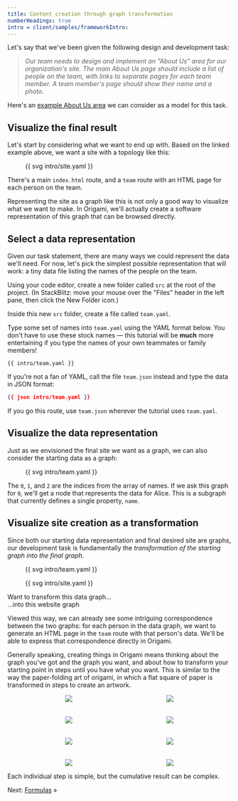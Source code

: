```yaml
---
title: Content creation through graph transformation
numberHeadings: true
intro = client/samples/frameworkIntro:
---
```


Let's say that we've been given the following design and development task:

> _Our team needs to design and implement an "About Us" area for our organization's site. The main About Us page should include a list of people on the team, with links to separate pages for each team member. A team member's page should show their name and a photo._

Here's an [example About Us area](/samples/aboutUs) we can consider as a model for this task.

## Visualize the final result

Let's start by considering what we want to end up with. Based on the linked example above, we want a site with a topology like this:

<figure>
{{ svg intro/site.yaml }}
</figure>

There's a main `index.html` route, and a `team` route with an HTML page for each person on the team.

Representing the site as a graph like this is not only a good way to visualize what we want to make. In Origami, we'll actually create a software representation of this graph that can be browsed directly.

## Select a data representation

Given our task statement, there are many ways we could represent the data we'll need. For now, let's pick the simplest possible representation that will work: a tiny data file listing the names of the people on the team.

Using your code editor, create a new folder called `src` at the root of the project. (In StackBlitz: move your mouse over the "Files" header in the left pane, then click the New Folder icon.)

Inside this new `src` folder, create a file called `team.yaml`.

Type some set of names into `team.yaml` using the YAML format below. You don't have to use these stock names — this tutorial will be **much** more entertaining if you type the names of your own teammates or family members!

```\yaml
{{ intro/team.yaml }}
```

If you're not a fan of YAML, call the file `team.json` instead and type the data in JSON format:

```json
{{ json intro/team.yaml }}
```

If you go this route, use `team.json` wherever the tutorial uses `team.yaml`.

## Visualize the data representation

Just as we envisioned the final site we want as a graph, we can also consider the starting data as a graph:

<figure>
{{ svg intro/team.yaml }}
</figure>

The `0`, `1`, and `2` are the indices from the array of names. If we ask this graph for `0`, we'll get a node that represents the data for Alice. This is a subgraph that currently defines a single property, `name`.

## Visualize site creation as a transformation

Since both our starting data representation and final desired site are graphs, our development task is fundamentally the _transformation of the starting graph into the final graph_.

<div class="sideBySide">
  <figure>
    {{ svg intro/team.yaml }}
  </figure>
  <figure>
    {{ svg intro/site.yaml }}
  </figure>
  <figcaption>Want to transform this data graph…</figcaption>
  <figcaption>…into this website graph</figcaption>
</div>

Viewed this way, we can already see some intriguing correspondence between the two graphs: for each person in the data graph, we want to generate an HTML page in the `team` route with that person's data. We'll be able to express that correspondence directly in Origami.

Generally speaking, creating things in Origami means thinking about the graph you've got and the graph you want, and about how to transform your starting point in steps until you have what you want. This is similar to the way the paper-folding art of origami, in which a flat square of paper is transformed in steps to create an artwork.

<figure style="align-items: center; display: grid; gap: 2rem; grid-template-columns: repeat(auto-fit, minmax(125px, 1fr)); justify-items: center;">
  <img src="/assets/heart/step1.svg">
  <img src="/assets/heart/step2.svg">
  <img src="/assets/heart/step3.svg">
  <img src="/assets/heart/step4.svg">
  <img src="/assets/heart/step5.svg">
  <img src="/assets/heart/step6.svg">
  <img src="/assets/heart/step7.svg">
  <img src="/assets/heart/step8.svg">
</figure>

Each individual step is simple, but the cumulative result can be complex.

Next: [Formulas](intro2.html) »
